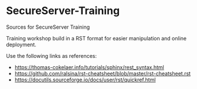 # SecureServer-Training
Sources for SecureServer Training

Training workshop build in a RST format for easier manipulation and online deployment.

Use the following links as references:

- https://thomas-cokelaer.info/tutorials/sphinx/rest_syntax.html
- https://github.com/ralsina/rst-cheatsheet/blob/master/rst-cheatsheet.rst
- https://docutils.sourceforge.io/docs/user/rst/quickref.html
